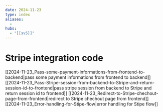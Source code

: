 ```yaml
---
date: 2024-11-23
type: index
aliases:
  -
hubs:
  - "[[sv5]]"
---
```


# Stripe integration code

[[2024-11-23_Pass-some-payment-informations-from-frontend-to-backend|pass some payment informations from frontend to backend]]
[[2024-11-23_Pass-Stripe-session-from-backend-to-Stripe-and-return-session-id-to-frontend|pass stripe session from backend to Stripe and return session id to frontend]]
[[2024-11-23_Redirect-to-Stripe-chechout-page-from-frontend|redirect to Stripe chechout page from frontend]]
[[2024-11-23_Error-handling-for-Stipe-flow|error handling for Stipe flow]]

